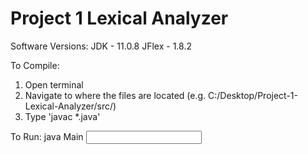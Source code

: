 # Project 1 Lexical Analyzer
Software Versions:
  JDK - 11.0.8
  JFlex - 1.8.2
  
To Compile:
  1. Open terminal
  2. Navigate to where the files are located (e.g. C:/Desktop/Project-1-Lexical-Analyzer/src/)
  3. Type 'javac \*.java'

To Run: java Main <input file>
